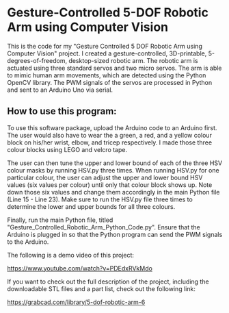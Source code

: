 # Gesture-Controlled 5-DOF Robotic Arm using Computer Vision
This is the code for my "Gesture Controlled 5 DOF Robotic Arm using Computer Vision" project. I created a gesture-controlled, 3D-printable, 5-degrees-of-freedom, desktop-sized robotic arm. The robotic arm is actuated using three standard servos and two micro servos. The arm is able to mimic human arm movements, which are detected using the Python OpenCV library. The PWM signals of the servos are processed in Python and sent to an Arduino Uno via serial.

## How to use this program:
To use this software package, upload the Arduino code to an Arduino first. The user would also have to wear the a green, a red, and a yellow colour block on his/her wrist, elbow, and tricep respectively. I made those three colour blocks using LEGO and velcro tape. 


The user can then tune the upper and lower bound of each of the three HSV colour masks by running HSV.py three times. When running HSV.py for one particular colour, the user can adjust the upper and lower bound HSV values (six values per colour) until only that colour block shows up. Note down those six values and change them accordingly in the main Python file (Line 15 - Line 23). Make sure to run the HSV.py file three times to determine the lower and upper bounds for all three colours.


Finally, run the main Python file, titled "Gesture_Controlled_Robotic_Arm_Python_Code.py". Ensure that the Arduino is plugged in so that the Python program can send the PWM signals to the Arduino.


The following is a demo video of this project:

https://www.youtube.com/watch?v=PDEdxRVkMdo

If you want to check out the full description of the project, including the downloadable STL files and a part list, check out the following link:

https://grabcad.com/library/5-dof-robotic-arm-6
